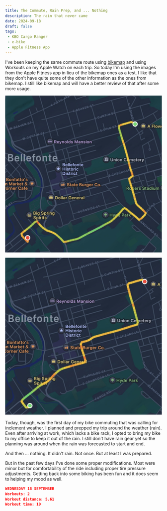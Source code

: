 ```yaml
---
title: The Commute, Rain Prep, and ... Nothing
description: The rain that never came
date: 2024-09-18
draft: false
tags:
 - KBO Cargo Ranger
 - e-bike
 - Apple Fitness App
---
```

I've been keeping the same commute route using [bikemap](https://bikemap.net) and using Workouts on my Apple Watch on each trip. So today I'm using the images from the Apple Fitness app in lieu of the bikemap ones as a test. I like that they don't have quite some of the other information as the ones from bikemap. I still like bikemap and will have a better review of that after some more usage.

![Image from bikemap of ride to work](images/WednesdayWorkCommute.jpg)

![Image from bikemap of ride to work](images/WednesdayHomeCommute.jpg)

Today, though, was the first day of my bike commuting that was calling for inclement weather. I planned and prepped my trip around the weather (rain). Even after arriving at work, which lacks a bike rack, I opted to bring my bike to my office to keep it out of the rain. I still don't have rain gear yet so the planning was around when the rain was forecasted to start and end.

And then ... nothing. It didn't rain. Not once. But at least I was prepared.

But in the past few days I've done some proper modifications. Most were minor but for comfortability of the ride including proper tire pressure adjustments. Getting back into some biking has been fun and it does seem to helping my mood as well.

```json
WEDNESDAY 18 SEPTEMBER
Workouts: 2
Workout distance: 5.61
Workout time: 19
```
